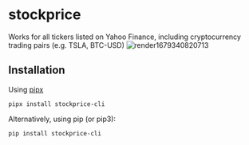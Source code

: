 # stockprice

Works for all tickers listed on Yahoo Finance, including cryptocurrency trading pairs (e.g. TSLA, BTC-USD)
![render1679340820713](https://user-images.githubusercontent.com/95553476/226446974-3a6a2124-a225-44f8-8f61-a8521a74b916.gif)


## Installation
Using [pipx](https://pypa.github.io/pipx/)
```
pipx install stockprice-cli
```

Alternatively, using pip (or pip3):
```
pip install stockprice-cli
```
